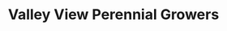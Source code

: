 ---
title: "Valley View Perennial Growers"
url: /cochranville/valley-view-perennial-growers/
shop: garden centre
---